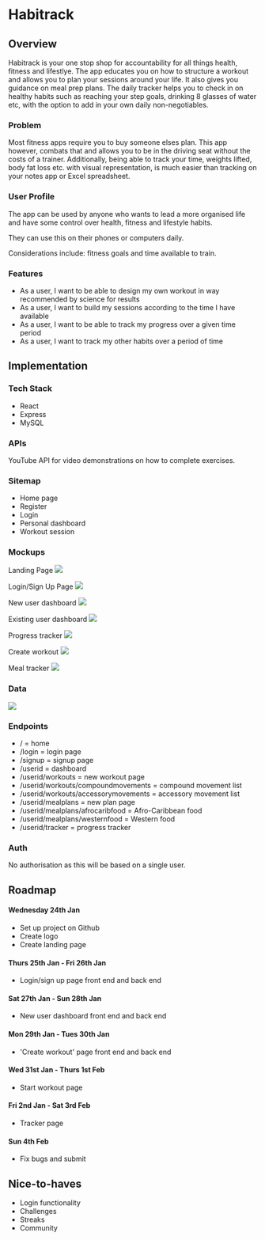# Habitrack

## Overview

Habitrack is your one stop shop for accountability for all things health, fitness and lifestlye. The app educates you on how to structure a workout and allows you to plan your sessions around your life. It also gives you guidance on meal prep plans. The daily tracker helps you to check in on healthy habits such as reaching your step goals, drinking 8 glasses of water etc, with the option to add in your own daily non-negotiables.

### Problem

Most fitness apps require you to buy someone elses plan. This app however, combats that and allows you to be in the driving seat without the costs of a trainer. Additionally, being able to track your time, weights lifted, body fat loss etc. with visual representation, is much easier than tracking on your notes app or Excel spreadsheet.

### User Profile

The app can be used by anyone who wants to lead a more organised life and have some control over health, fitness and lifestyle habits.

They can use this on their phones or computers daily.

Considerations include: fitness goals and time available to train.

### Features

- As a user, I want to be able to design my own workout in way recommended by science for results
- As a user, I want to build my sessions according to the time I have available
- As a user, I want to be able to track my progress over a given time period
- As a user, I want to track my other habits over a period of time

## Implementation

### Tech Stack

- React
- Express
- MySQL

### APIs

YouTube API for video demonstrations on how to complete exercises.

### Sitemap

- Home page
- Register
- Login
- Personal dashboard
- Workout session

### Mockups

Landing Page
![](./src/assets/proposal/mockup/Landing.png)

Login/Sign Up Page
![](./src/assets/proposal/mockup/login.png)

New user dashboard
![](./src/assets/proposal/mockup/new-user.png)

Existing user dashboard
![](./src/assets/proposal/mockup/existing-user.png)

Progress tracker
![](./src/assets/proposal/mockup/progress-tracker.png)

Create workout
![](./src/assets/proposal/mockup/create-workout.png)

Meal tracker
![](./src/assets/proposal/mockup/meal-tracker.png)

### Data

![](./src/assets/proposal/mockup/image.png)

### Endpoints

- / = home
- /login = login page
- /signup = signup page
- /userid = dashboard
- /userid/workouts = new workout page
- /userid/workouts/compoundmovements = compound movement list
- /userid/workouts/accessorymovements = accessory movement list
- /userid/mealplans = new plan page
- /userid/mealplans/afrocaribfood = Afro-Caribbean food
- /userid/mealplans/westernfood = Western food
- /userid/tracker = progress tracker

### Auth

No authorisation as this will be based on a single user.

## Roadmap

#### Wednesday 24th Jan

- Set up project on Github
- Create logo
- Create landing page

#### Thurs 25th Jan - Fri 26th Jan

- Login/sign up page front end and back end

#### Sat 27th Jan - Sun 28th Jan

- New user dashboard front end and back end

#### Mon 29th Jan - Tues 30th Jan

- 'Create workout' page front end and back end

#### Wed 31st Jan - Thurs 1st Feb

- Start workout page

#### Fri 2nd Jan - Sat 3rd Feb

- Tracker page

#### Sun 4th Feb

- Fix bugs and submit

## Nice-to-haves

- Login functionality
- Challenges
- Streaks
- Community
